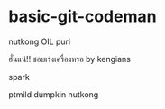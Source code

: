 ﻿# basic-git-codeman
nutkong
OIL
puri

ฮั่นแน่!! ชอบเร่งเครื่องหรอ by kengians

spark

ptmild
dumpkin
nutkong
